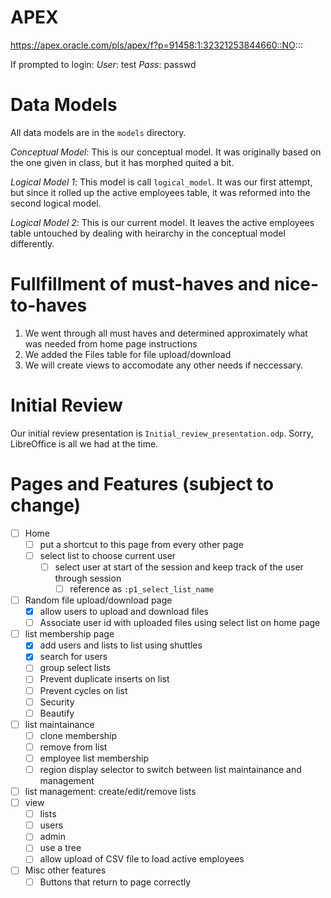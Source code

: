 APEX
====
https://apex.oracle.com/pls/apex/f?p=91458:1:32321253844660::NO:::

If prompted to login:
*User*: test
*Pass*: passwd


Data Models
===========
All data models are in the `models` directory.

*Conceptual Model*: This is our conceptual model. It was originally based on the one given in class, but it has morphed quited a bit.

*Logical Model 1*: This model is call `logical_model`. It was our first attempt, but since it rolled up the active employees table, it was reformed into the second logical model.

*Logical Model 2*: This is our current model. It leaves the active employees table untouched by dealing with heirarchy in the conceptual model differently.


Fullfillment of must-haves and nice-to-haves
============================================
1. We went through all must haves and determined approximately what was needed from home page instructions
2. We added the Files table for file upload/download
3. We will create views to accomodate any other needs if neccessary.


Initial Review
==============
Our initial review presentation is `Initial_review_presentation.odp`. Sorry, LibreOffice is all we had at the time.


Pages and Features (subject to change)
======================================
- [ ] Home
    - [ ] put a shortcut to this page from every other page
    - [ ] select list to choose current user
        - [ ] select user at start of the session and keep track of the user through session
            - [ ] reference as `:p1_select_list_name`
- [ ] Random file upload/download page
    - [x] allow users to upload and download files
    - [ ] Associate user id with uploaded files using select list on home page
- [ ] list membership page
    - [x] add users and lists to list using shuttles
    - [x] search for users
    - [ ] group select lists
    - [ ] Prevent duplicate inserts on list
    - [ ] Prevent cycles on list
    - [ ] Security
    - [ ] Beautify
- [ ] list maintainance
    - [ ] clone membership
    - [ ] remove from list
    - [ ] employee list membership
    - [ ] region display selector to switch between list maintainance and management
- [ ] list management: create/edit/remove lists
- [ ] view
    - [ ] lists
    - [ ] users
    - [ ] admin
    - [ ] use a tree
    - [ ] allow upload of CSV file to load active employees
- [ ] Misc other features
    - [ ] Buttons that return to page correctly

